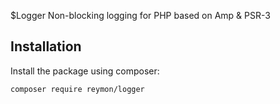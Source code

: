$Logger
Non-blocking logging for PHP based on Amp & PSR-3

## Installation

Install the package using composer:

```shell
composer require reymon/logger
```
